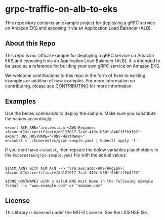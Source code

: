# grpc-traffic-on-alb-to-eks

This repository contains an example project for deploying a gRPC service on Amazon EKS and exposing it via an Application Load Balancer (ALB).

## About this Repo

This repo is our offical example for deploying a gRPC service on Amazon EKS and exposing it via an Application Load Balancer (ALB). It is intended to be used as a reference for building your own gRPC service on Amazon EKS.

We welcome contributions to this repo in the form of fixes to existing examples or addition of new examples. For more information on contributing, please see [CONTRIBUTING](CONTRIBUTING.md#security-issue-notifications) for more information.

## Examples

Use the below commands to deploy the sample. Make sure you substitute the values accordingly. 

```export ECR_URL="<AccountId>.dkr.ecr.<AWS-Region>.amazonaws.com/helloworld-grpc:1.0"
export ACM_ARN="arn:aws:acm:<AWS-Region>:<AccountId>:certificate/dd12f017-7caf-410c-b30f-646fff5b3f96"
export DNS_HOSTNAME="<DNS-HostName>"
envsubst < ./kubernetes/grpc-sample.yaml | kubectl apply -f -
```

If you dont have `envsubst`, then replace the below variables placeholders in the `kubernetes/grpc-sample.yaml` file with the actual values: 

```${ECR_URL} with ECR image Uri --> "<AccountId>.dkr.ecr.<AWS-Region>.amazonaws.com/helloworld-grpc:1.0"

${ACM_ARN} with ACM ARN --> "arn:aws:acm:<AWS-Region>:<AccountId>:certificate/dd12f017-7caf-410c-b30f-646fff5b3f96"

${DNS_HOSTNAME} with a valid DNS Host Name in the following example format --> "www.example.com" or "amazon.com" 
```
## License

This library is licensed under the MIT-0 License. See the LICENSE file.

